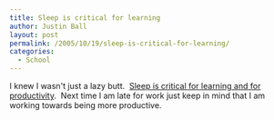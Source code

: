 ```yaml
---
title: Sleep is critical for learning
author: Justin Ball
layout: post
permalink: /2005/10/19/sleep-is-critical-for-learning/
categories:
  - School
---
```


I knew I wasn't just a lazy butt.  [Sleep is critical for learning and for productivity][1].  Next time I am late for work just keep in mind that I am working towards being more productive.

 [1]: http://www.supermemo.com/articles/sleep.htm